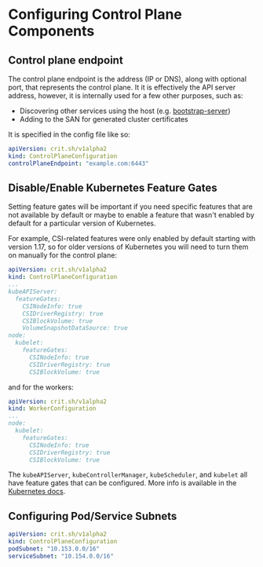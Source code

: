 # Configuring Control Plane Components

## Control plane endpoint

The control plane endpoint is the address (IP or DNS), along with optional port, that represents the control plane. It it is effectively the API server address, however, it is internally used for a few other purposes, such as:

* Discovering other services using the host (e.g. [bootstrap-server](bootstrap-server.md))
* Adding to the SAN for generated cluster certificates

It is specified in the config file like so:

```yaml
apiVersion: crit.sh/v1alpha2
kind: ControlPlaneConfiguration
controlPlaneEndpoint: "example.com:6443"
```

## Disable/Enable Kubernetes Feature Gates

Setting feature gates will be important if you need specific features that are not available by default or maybe to enable a feature that wasn't enabled by default for a particular version of Kubernetes.

For example, CSI-related features were only enabled by default starting with version 1.17, so for older versions of Kubernetes you will need to turn them on manually for the control plane:

```yaml
apiVersion: crit.sh/v1alpha2
kind: ControlPlaneConfiguration
...
kubeAPIServer:
  featureGates:
    CSINodeInfo: true
    CSIDriverRegistry: true
    CSIBlockVolume: true
    VolumeSnapshotDataSource: true
node:
  kubelet:
    featureGates:
      CSINodeInfo: true
      CSIDriverRegistry: true
      CSIBlockVolume: true
```

and for the workers:

```yaml
apiVersion: crit.sh/v1alpha2
kind: WorkerConfiguration
...
node:
  kubelet:
    featureGates:
      CSINodeInfo: true
      CSIDriverRegistry: true
      CSIBlockVolume: true
```

The `kubeAPIServer`, `kubeControllerManager`, `kubeScheduler`, and `kubelet` all have feature gates that can be configured. More info is available in the [Kubernetes docs](https://kubernetes.io/docs/reference/command-line-tools-reference/feature-gates/).


## Configuring Pod/Service Subnets

```yaml
apiVersion: crit.sh/v1alpha2
kind: ControlPlaneConfiguration
podSubnet: "10.153.0.0/16"
serviceSubnet: "10.154.0.0/16"
```
